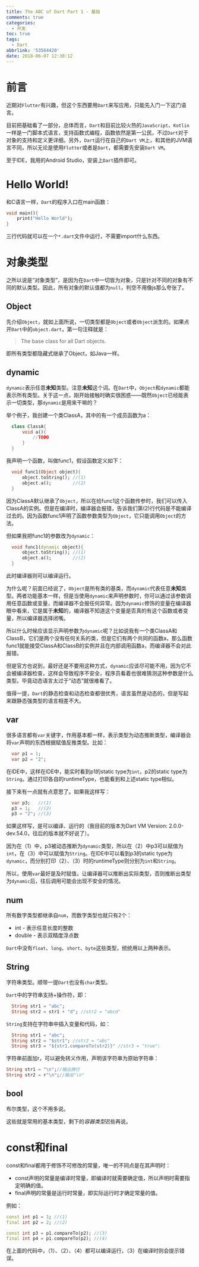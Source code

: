 ```yaml
---
title: The ABC of Dart Part 1 - 基础
comments: true
categories:
  - 开发
toc: true
tags:
  - Dart
abbrlink: '53564420'
date: 2018-06-07 12:38:12
---
```


# 前言

近期对`Flutter`有兴趣，但这个东西要用`Dart`来写应用，只能先入门一下这门语言。

目前把基础看了一部分，总体而言，`Dart`和目前比较火热的`JavaScript`、`Kotlin`一样是一门脚本式语言，支持函数式编程，函数依然是第一公民，不过`Dart`对于对象的支持和定义更详细。另外，`Dart`运行在自己的`Dart VM`上，和其他的JVM语言不同，所以无论是使用`Flutter`或者是`Dart`，都需要先安装`Dart VM`。

至于IDE，我用的Android Studio，安装上`Dart`插件即可。

<!-- more -->

# Hello World!

和C语言一样，`Dart`的程序入口在main函数：

```dart
void main(){
    print("Hello World");
}
```

三行代码就可以在一个`*.dart`文件中运行，不需要import什么东西。


# 对象类型

之所以说是“对象类型”，是因为在`Dart`中一切皆为对象，只是针对不同的对象有不同的默认类型。因此，所有对象的默认值都为`null`，判空不用像js那么夸张了。

## Object

先介绍`Object`，就如上面所说，一切类型都是`Object`或者`Object`派生的。如果点开`Dart`中的`object.dart`，第一句注释就是：
  > The base class for all Dart objects.
  
即所有类型都隐藏式继承了Object，如Java一样。
  
## dynamic

`dynamic`表示任意**未知**类型。注意**未知**这个词。在`Dart`中，`Object`和`dynamic`都能表示所有类型。关于这一点，刚开始接触时确实很困惑——既然`Object`已经能表示一切类型，那`dynamic`是用来干嘛的？
  
举个例子，我创建一个类ClassA，其中的有一个成员函数为a：
  
```dart
  class ClassA{
      void a(){
          //TODO
      }
  }
```
  
我声明一个函数，叫做func1，假设函数定义如下：
  
```dart
  void func1(Object object){
      object.toString(); //(1)
      object.a();        //(2)
  }
```
  
因为ClassA默认继承了`Object`，所以在给func1这个函数传参时，我们可以传入ClassA的实例。但是在编译时，编译器会报错，告诉我们第(2)行代码是不能编译过去的。因为函数func1声明了函数参数类型为`Object`，它只能调用`Object`的方法。
  
但如果我把func1的参数改为`dynamic`：
  
```dart
  void func1(dynamic object){
      object.toString(); //(1)
      object.a();        //(2)
  }
```
  
此时编译器则可以编译运行。
  
为什么呢？前面已经说了，`Object`是所有类的基类，而`dynamic`代表任意**未知**类型。两者功能基本一样，但是当使用`dynamic`来声明参数时，你可以通过该参数调用任意函数或变量，而编译器不会报任何异常。因为`dynamic`修饰的变量在编译器眼中看来，它是属于**未知**的，编译器不知道这个变量是否真的有这个函数或者变量，所以编译器选择闭嘴。
  
所以什么时候应该显示声明参数为`dynamic`呢？比如说我有一个类ClassA和ClassB，它们是两个没有任何关系的类，但是它们有两个共同的函数a，那么函数func1就能接受ClassA和ClassB的实例并且在内部调用函数a，而编译器不会对此报错。
  
但是官方也说到，最好还是不要用这种方式，`dynamic`应该尽可能不用，因为它不会被编译器检查，这样会导致程序不安全，程序员看着也很难猜测这种参数是什么类型。毕竟动态语言太过于“动态”就很难看了。
  
值得一提，`Dart`的静态检查和动态检查都很优秀，语言虽然是动态的，但是写起来跟静态强类型的语言相差不大。
  
## var

很多语言都有`var`关键字，作用基本都一样，表示类型为动态推断类型，编译器会将`var`声明的东西根据赋值反推类型。比如：
  
```dart
  var p1 = 1;
  var p2 = "2";
```
  
在IDE中，这样在IDE中，能实时看到p1的static type为`int`，p2的static type为`String`。通过打印各自的runtimeType，也能看到和上述static type相似。
  
接下来有一点就有点意思了。如果我这样写：
  
```dart
  var p3;   //(1)
  p3 = 1;   //(2)
  p3 = "2"; //(3)
```
  
如果这样写，是可以编译、运行的（我目前的版本为Dart VM Version: 2.0.0-dev.54.0，往后的版本就不好说了）。
  
因为在（1）中，p3被动态推断为`dynamic`类型，所以在（2）中p3可以赋值为`int`，在（3）中可以赋值为`String`。在IDE中可以看到p3的static type为`dynamic`，而分别打印（2）、（3）时的runtimeType则分别为`int`和`String`。
  
所以，使用`var`最好是及时赋值，让编译器可以推断出实际类型，否则推断出类型为`dynamic`后，往后调用可能会出现不安全的情况。
  
## num

所有数字类型都继承自`num`，而数字类型也就只有2个：
  
* int    - 表示任意长度的整数
* double - 表示双精度浮点数
  
`Dart`中没有`float`、`long`、`short`、`byte`这些类型，统统用以上两种表示。

## String

字符串类型。顺带一提`Dart`也没有`char`类型。
  
`Dart`中的字符串支持+操作符，即：
  
```dart
  String str1 = "abc";
  String str2 = str1 + "d"; //str2 = "abcd"
```
  
`String`支持在字符串中插入变量和代码，如：
  
```dart
  String str1 = "abc";
  String str2 = "$str1"; //str2 = "abc"
  String str3 = "${str1.compareTo(str2)}" //str3 = "true";
```
  
字符串前面加r，可以避免转义作用，声明该字符串为原始字符串：
  
  ```dart
  String str1 = "\n";//输出换行
  String str2 = r"\n";//输出"\n"
  ```
  
## bool

布尔类型，这个不用多说。
  
这些就是常用的基本类型，剩下的*容器类型*迟些再说。

# const和final

const和final都用于修饰不可修改的常量，唯一的不同点是在其声明时：

  * const声明的常量是编译时常量，即编译时就需要确定值，所以声明时需要指定明确的值。
  * final声明的常量是运行时常量，即实际运行时才确定常量的值。
  
  例如：
  
  ```dart
  const int p1 = 1; //(1)
  final int p2 = 2; //(2)
  
  const int p3 = p1.compareTo(p2); //(3)
  final int p4 = p1.compareTo(p2); //(4)
  ```
  
  在上面的代码中，（1）、（2）、（4）都可以编译运行，（3）在编译时则会提示错误。

